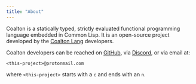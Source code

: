```yaml
---
title: "About"
---
```


Coalton is a statically typed, strictly evaluated functional programming language embedded in Common Lisp. It is an open-source project developed by the [Coalton Lang](https://www.github.com/coalton-lang) developers.

Coalton developers can be reached on [GitHub](https://github.com/coalton-lang), via [Discord](https://discord.gg/cPb6Bc4xAH), or via email at:

```
<this-project>@protonmail.com
```

where `<this-project>` starts with a `c` and ends with an `n`.
